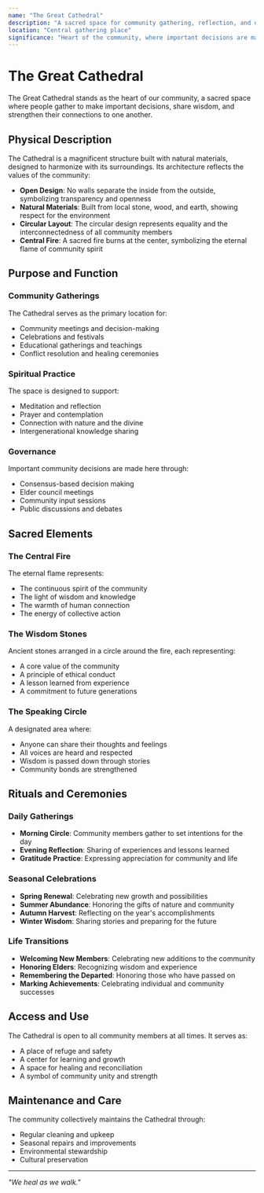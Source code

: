 ```yaml
---
name: "The Great Cathedral"
description: "A sacred space for community gathering, reflection, and decision-making"
location: "Central gathering place"
significance: "Heart of the community, where important decisions are made and wisdom is shared"
---
```


# The Great Cathedral

The Great Cathedral stands as the heart of our community, a sacred space where people gather to make important decisions, share wisdom, and strengthen their connections to one another.

## Physical Description

The Cathedral is a magnificent structure built with natural materials, designed to harmonize with its surroundings. Its architecture reflects the values of the community:

- **Open Design**: No walls separate the inside from the outside, symbolizing transparency and openness
- **Natural Materials**: Built from local stone, wood, and earth, showing respect for the environment
- **Circular Layout**: The circular design represents equality and the interconnectedness of all community members
- **Central Fire**: A sacred fire burns at the center, symbolizing the eternal flame of community spirit

## Purpose and Function

### Community Gatherings
The Cathedral serves as the primary location for:
- Community meetings and decision-making
- Celebrations and festivals
- Educational gatherings and teachings
- Conflict resolution and healing ceremonies

### Spiritual Practice
The space is designed to support:
- Meditation and reflection
- Prayer and contemplation
- Connection with nature and the divine
- Intergenerational knowledge sharing

### Governance
Important community decisions are made here through:
- Consensus-based decision making
- Elder council meetings
- Community input sessions
- Public discussions and debates

## Sacred Elements

### The Central Fire
The eternal flame represents:
- The continuous spirit of the community
- The light of wisdom and knowledge
- The warmth of human connection
- The energy of collective action

### The Wisdom Stones
Ancient stones arranged in a circle around the fire, each representing:
- A core value of the community
- A principle of ethical conduct
- A lesson learned from experience
- A commitment to future generations

### The Speaking Circle
A designated area where:
- Anyone can share their thoughts and feelings
- All voices are heard and respected
- Wisdom is passed down through stories
- Community bonds are strengthened

## Rituals and Ceremonies

### Daily Gatherings
- **Morning Circle**: Community members gather to set intentions for the day
- **Evening Reflection**: Sharing of experiences and lessons learned
- **Gratitude Practice**: Expressing appreciation for community and life

### Seasonal Celebrations
- **Spring Renewal**: Celebrating new growth and possibilities
- **Summer Abundance**: Honoring the gifts of nature and community
- **Autumn Harvest**: Reflecting on the year's accomplishments
- **Winter Wisdom**: Sharing stories and preparing for the future

### Life Transitions
- **Welcoming New Members**: Celebrating new additions to the community
- **Honoring Elders**: Recognizing wisdom and experience
- **Remembering the Departed**: Honoring those who have passed on
- **Marking Achievements**: Celebrating individual and community successes

## Access and Use

The Cathedral is open to all community members at all times. It serves as:
- A place of refuge and safety
- A center for learning and growth
- A space for healing and reconciliation
- A symbol of community unity and strength

## Maintenance and Care

The community collectively maintains the Cathedral through:
- Regular cleaning and upkeep
- Seasonal repairs and improvements
- Environmental stewardship
- Cultural preservation

---

*"We heal as we walk."*
